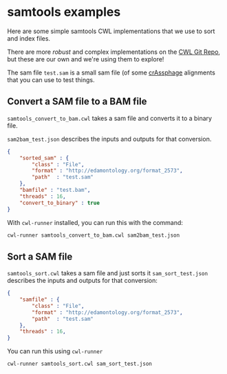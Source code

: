 # samtools examples

Here are some simple samtools CWL implementations that we use to sort and index files.

There are more *robust* and complex implementations on the [CWL Git Repo](https://github.com/common-workflow-language/workflows/tree/master/tools), but these are our own and we're using them to explore!

The sam file `test.sam` is a small sam file (of some [crAssphage](https://github.com/linsalrob/crAssphage/) alignments that you can use to test things.

## Convert a SAM file to a BAM file

`samtools_convert_to_bam.cwl` takes a sam file and converts it to a binary file.

`sam2bam_test.json` describes the inputs and outputs for that conversion.

```json
{
    "sorted_sam" : {
        "class" : "File",
        "format" : "http://edamontology.org/format_2573",
        "path"  : "test.sam"
    },
    "bamfile" : "test.bam",
    "threads" : 16,
    "convert_to_binary" : true
}
```


With `cwl-runner` installed, you can run this with the command:

```bash
cwl-runner samtools_convert_to_bam.cwl sam2bam_test.json
```


## Sort a SAM file

`samtools_sort.cwl` takes a sam file and just sorts it
`sam_sort_test.json` describes the inputs and outputs for that conversion:

```json
{
    "samfile" : {
        "class" : "File",
        "format" : "http://edamontology.org/format_2573",
        "path"  : "test.sam"
    },
    "threads" : 16,
}
```

You can run this using `cwl-runner`


```bash
cwl-runner samtools_sort.cwl sam_sort_test.json

